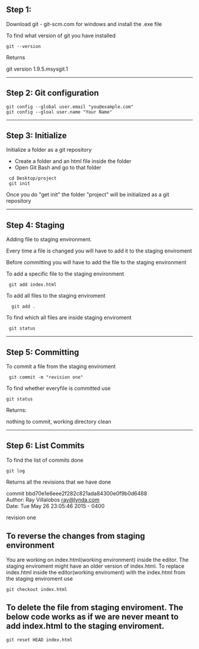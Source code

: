 ## Step 1: 

 Download git - git-scm.com for windows and install the .exe file


To find what version of git you have installed

```
git --version
```

Returns

git version 1.9.5.msysgit.1

---

## Step 2: Git configuration

```
git config --global user.email "you@example.com"
git config --gloal user.name "Your Name"
```

---

## Step 3: Initialize

Initialize a folder as a git repository

* Create a folder and an html file inside the folder
* Open Git Bash and go to that folder
   
 ```
  cd Desktop/project
  git init
 ```

Once you do "get init" the folder "project" will be initialized as a git repository

---

## Step 4: Staging

Adding file to staging environment. 

Every time a file is changed you will have to add it to the staging enviroment

Before committing you will have to add the file to the staging environment

   To add a specific file to the staging environment

```
 git add index.html

```

  To add all files to the staging enviroment

```
  git add .
``` 
  To find which all files are inside staging enviroment

```
 git status
```
---

## Step 5: Committing 

  To commit a file from the staging enviroment

```
 git commit -m "revision one" 
```

  To find whether everyfile is committed use

```
git status
```

Returns:

nothing to commit, working directory clean

---

## Step 6: List Commits

To find the list of commits done

```
git log
```

Returns all the revisions that we have done

commit bbd70e1e6eee2f282c821ada84300e0f9b0d6488  
Author: Ray Villalobos <ray@lynda.com>  
Date: Tue May 26 23:05:46 2015 - 0400  

revision one


## To reverse the changes from staging environment

You are working on index.html(working environment) inside the editor. The staging enviroment might have an older version of index.html. To replace index.html inside the editor(working enviroment) with the index.html from the staging enviroment use

```
git checkout index.html

```

## To delete the file from staging enviroment. The below code works as if we are never meant to add index.html to the staging enviroment.

```
git reset HEAD index.html
```
